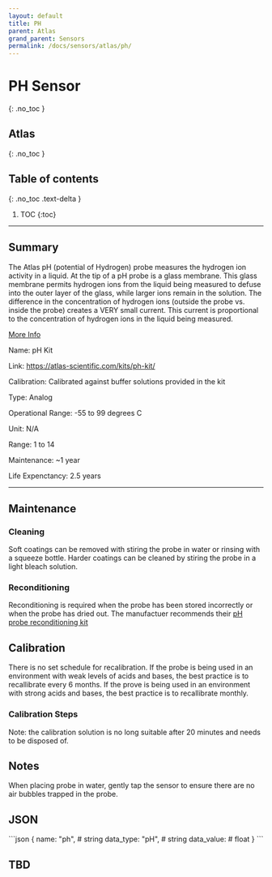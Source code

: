 ```yaml
---
layout: default
title: PH
parent: Atlas
grand_parent: Sensors
permalink: /docs/sensors/atlas/ph/
---
```


# PH Sensor
{: .no_toc }
## Atlas
{: .no_toc }

## Table of contents
{: .no_toc .text-delta }

1. TOC
{:toc}

---

## Summary

The Atlas pH (potential of Hydrogen) probe measures the hydrogen ion activity in a liquid.
At the tip of a pH probe is a glass membrane. This glass membrane permits hydrogen
ions from the liquid being measured to defuse into the outer layer of the glass, while
larger ions remain in the solution. The difference in the concentration of hydrogen ions
(outside the probe vs. inside the probe) creates a VERY small current. This current is
proportional to the concentration of hydrogen ions in the liquid being measured.

[More Info](https://files.atlas-scientific.com/pH_EZO_Datasheet.pdf)


Name: pH Kit

Link: https://atlas-scientific.com/kits/ph-kit/  

Calibration: Calibrated against buffer solutions provided in the kit

Type: Analog 

Operational Range: -55 to 99 degrees C

Unit: N/A

Range: 1 to 14 

Maintenance: ~1 year

Life Expenctancy: 2.5 years 

---

## Maintenance

### Cleaning

Soft coatings can be removed with stiring the probe in water or rinsing with a squeeze bottle. 
Harder coatings can be cleaned by stiring the probe in a light bleach solution. 

### Reconditioning
Reconditioning is required when the probe has been stored incorrectly or when the probe has dried out. 
The manufactuer recommends their [pH probe reconditioning kit](https://atlas-scientific.com/calibration-solutions/ph-probe-reconditioning-kit/)

## Calibration
There is no set schedule for recalibration. If the probe is being used in an environment with weak levels of acids and bases, the best practice is to recallibrate every 6 months. If the prove is being used in an environment with strong acids and bases, the best practice is to recallibrate monthly. 

### Calibration Steps 


Note: the calibration solution is no long suitable after 20 minutes and needs to be disposed of.

## Notes
When placing probe in water, gently tap the sensor to ensure there are no air bubbles trapped in the probe.

## JSON 

<div class="code-example" markdown="1">
```json
{
  name: "ph",       # string
  data_type: "pH",  # string
  data_value:       # float
}
```
</div>

## TBD
<!-- <div class="code-example" markdown="1">
```json
{
  name: "ph",       # string
  data_type: "pH",  # string
  data_value:       # float
}
```
</div> -->

<!-- {% highlight markdown %}
```js
// Javascript code with syntax highlighting.
var fun = function lang(l) {
  dateformat.i18n = require('./lang/' + l)
  return true;
}
```
{% endhighlight %} -->

<!-- --- -->

<!-- ## Code blocks with rendered examples

To demonstrate front end code, sometimes it's useful to show a rendered example of that code. After including the styles from your project that you'll need to show the rendering, you can use a `<div>` with the `code-example` class, followed by the code block syntax. If you want to render your output with Markdown instead of HTML, use the `markdown="1"` attribute to tell Jekyll that the code you are rendering will be in Markdown format... This is about to get meta...

<div class="code-example" markdown="1">

<div class="code-example" markdown="1">

[Link button](http://example.com/){: .btn }

</div>
```markdown
[Link button](http://example.com/){: .btn }
```

</div>
{% highlight markdown %}
<div class="code-example" markdown="1">

[Link button](http://example.com/){: .btn }

</div>
```markdown
[Link button](http://example.com/){: .btn }
```
{% endhighlight %} -->
